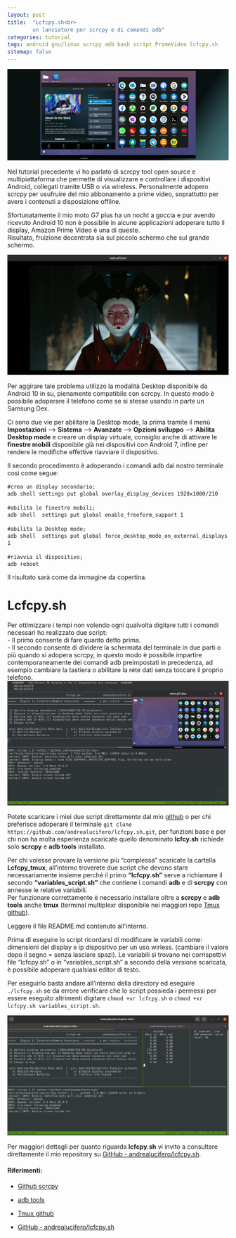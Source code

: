 ```yaml
---
layout: post
title:  "Lcfcpy.sh<br>
        un lanciatore per scrcpy e di comandi adb" 
categories: tutorial
tags: android gnu/linux scrcpy adb bash script PrimeVideo lcfcpy.sh
sitemap: false
---
```

<div class="contenuto-centrato">
<img src="/assets/tutorial/tutorial4/top.jpg" alt="Scrcpy and Lcfcpy.sh" class="img-centrata" oncontextmenu="return false;" /> </div>

Nel tutorial precedente vi ho parlato di scrcpy tool open source e multipiattaforma che permette di visualizzare e controllare i dispositivi Android, collegati tramite USB o via wireless.
Personalmente adopero scrcpy per usufruire del mio abbonamento a prime video, soprattutto per avere i contenuti a disposizione offline.

Sfortunatamente il mio moto G7 plus ha un nocht a goccia e pur avendo ricevuto Android 10 non è possibile in alcune applicazioni adoperare tutto il display, Amazon Prime Video è una di queste. <br>
Risultato, fruizione decentrata sia sul piccolo schermo che sul grande schermo.

<img src="/assets/tutorial/tutorial4/Schermata da 2021-02-22 17-38-00.png" alt="immagine_decentrata" class="img-centrata" oncontextmenu="return false;" />

Per aggirare tale problema utilizzo la modalità Desktop disponibile da Android 10 in su, pienamente compatibile con scrcpy. In questo modo è possibile adoperare il telefono come se si stesse usando in parte un Samsung Dex.

Ci sono due vie per abilitare la Desktop mode, la prima tramite il menù **Impostazioni** –> **Sistema** –> **Avanzate** –> **Opzioni sviluppo** –> **Abilita Desktop mode** e creare un display virtuale, consiglio anche di attivare le **finestre mobili** disponibile già nei dispositivi con Android 7, infine per rendere le modifiche effettive riavviare il dispositivo.

Il secondo procedimento è adoperando i comandi adb dal nostro terminale cosi come segue:

```
#crea un display secondario;
adb shell settings put global overlay_display_devices 1920x1080/210 

#abilita le finestre mobili;
adb shell  settings put global enable_freeform_support 1 

#abilita la Desktop mode;
adb shell  settings put global force_desktop_mode_on_external_displays 1 

#riavvia il dispositivo;
adb reboot  
```

Il risultato sarà come da immagine da copertina.

<h1> Lcfcpy.sh </h1>
Per ottimizzare i tempi non volendo ogni qualvolta digitare tutti i comandi necessari ho realizzato due script:<br>
- Il primo consente di fare quanto detto prima.<br>
- Il secondo consente di dividere la schermata del terminale in due parti o più quando si adopera scrcpy, in questo modo è possibile impartire contemporaneamente dei comandi adb preimpostati in precedenza, ad esempio cambiare la tastiera o abilitare la rete dati senza toccare il proprio telefono.

<img src="/assets/tutorial/tutorial4/Schermata da 2021-03-27 15-22-25.png" alt="Scrcpy and Lcfcpy.sh" class="img-centrata" oncontextmenu="return false;" />

Potete scaricare i miei due script direttamente dal mio [github] o per chi preferisce adoperare il terminale `git clone https://github.com/andrealucifero/lcfcpy.sh.git`, per funzioni base e per chi non ha molta esperienza scaricate quello denominato **lcfcy.sh** richiede solo **scrcpy** e **adb tools** installato.

Per chi volesse provare la versione più “complessa” scaricate la cartella **Lcfcpy_tmux**, all’interno troverete due script che devono stare necessariamente insieme perché il primo **“lcfcpy.sh”** serve a richiamare il secondo **“variables_script.sh”** che contiene i comandi **adb** e di **scrcpy** con annesse le relative variabili. <br>
Per funzionare correttamente è necessario installare oltre a **scrcpy** e **adb tools** anche **tmux** (terminal multiplexr disponibile nei maggiori repo [Tmux github]).

Leggere il file README.md contenuto all'interno.

Prima di eseguire lo script ricordarsi di modificare le variabili come: dimensioni del display e ip dispositivo per un uso wirless. (cambiare il valore dopo il segno = senza lasciare spazi). Le variabili si trovano nei corrispettivi file “lcfcpy.sh” o in “variables_script.sh” a secondo della versione scaricata, è possibile adoperare qualsiasi editor di testo.

Per eseguirlo basta andare all’interno della directory ed eseguire `./lcfcpy.sh` se da errore verificare che lo script possieda i permessi per essere eseguito altrimenti digitare  `chmod +xr lcfcpy.sh` o `chmod +xr lcfcpy.sh variables_script.sh`.

<img src="/assets/tutorial/tutorial4/Schermata da 2021-02-22 17-33-53.png" alt="Lcfcpy.sh" class="img-centrata" oncontextmenu="return false;" />

Per maggiori dettagli per quanto riguarda **lcfcpy.sh** vi invito a consultare direttamente il mio repository su [GitHub - andrealucifero/lcfcpy.sh].

#### Riferimenti:

- [Github scrcpy]

- [adb tools]

- [Tmux github]

- [GitHub - andrealucifero/lcfcpy.sh]

[GitHub scrcpy]: https://github.com/Genymobile/scrcpy
[github]: https://github.com/andrealucifero/lcfcpy.sh
[GitHub - andrealucifero/lcfcpy.sh]: https://github.com/andrealucifero/lcfcpy.sh
[adb tools]: https://developer.android.com/studio/command-line/adb
[Tmux github]: https://github.com/tmux/tmux/wiki